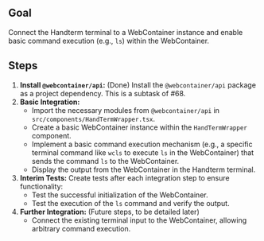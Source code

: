 ## Goal

Connect the Handterm terminal to a WebContainer instance and enable basic command execution (e.g., `ls`) within the WebContainer.

## Steps

1.  **Install `@webcontainer/api`:** (Done) Install the `@webcontainer/api` package as a project dependency. This is a subtask of #68.
2.  **Basic Integration:**
    *   Import the necessary modules from `@webcontainer/api` in `src/components/HandTermWrapper.tsx`.
    *   Create a basic WebContainer instance within the `HandTermWrapper` component.
    *   Implement a basic command execution mechanism (e.g., a specific terminal command like `wcls` to execute `ls` in the WebContainer) that sends the command `ls` to the WebContainer.
    *   Display the output from the WebContainer in the Handterm terminal.
3. **Interim Tests:** Create tests after each integration step to ensure functionality:
    *   Test the successful initialization of the WebContainer.
    *   Test the execution of the `ls` command and verify the output.
4. **Further Integration:** (Future steps, to be detailed later)
    * Connect the existing terminal input to the WebContainer, allowing arbitrary command execution.
